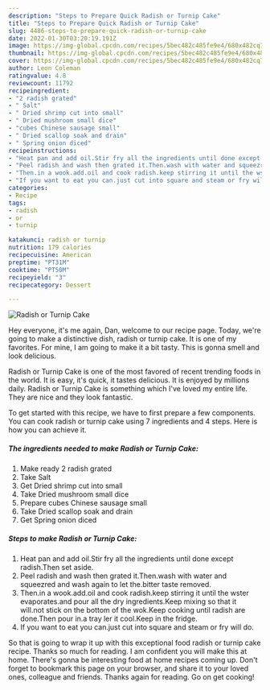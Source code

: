 ```yaml
---
description: "Steps to Prepare Quick Radish or Turnip Cake"
title: "Steps to Prepare Quick Radish or Turnip Cake"
slug: 4486-steps-to-prepare-quick-radish-or-turnip-cake
date: 2022-01-30T03:20:19.191Z
image: https://img-global.cpcdn.com/recipes/5bec482c485fe9e4/680x482cq70/radish-or-turnip-cake-recipe-main-photo.jpg
thumbnail: https://img-global.cpcdn.com/recipes/5bec482c485fe9e4/680x482cq70/radish-or-turnip-cake-recipe-main-photo.jpg
cover: https://img-global.cpcdn.com/recipes/5bec482c485fe9e4/680x482cq70/radish-or-turnip-cake-recipe-main-photo.jpg
author: Leon Coleman
ratingvalue: 4.8
reviewcount: 11792
recipeingredient:
- "2 radish grated"
- " Salt"
- " Dried shrimp cut into small"
- " Dried mushroom small dice"
- "cubes Chinese sausage small"
- " Dried scallop soak and drain"
- " Spring onion diced"
recipeinstructions:
- "Heat pan and add oil.Stir fry all the ingredients until done except radish.Then set aside."
- "Peel radish and wash then grated it.Then.wash with water and squeezred and wash again to let the.bitter taste removed."
- "Then.in a wook.add.oil and cook radish.keep stirring it until the wster evaporates.and pour all the dry ingredients.Keep mixing so that it will.not stick on the bottom of the wok.Keep cooking until radish are done.Then pour in.a tray ler it cool.Keep in the fridge."
- "If you want to eat you can.just cut into square and steam or fry will do."
categories:
- Recipe
tags:
- radish
- or
- turnip

katakunci: radish or turnip 
nutrition: 179 calories
recipecuisine: American
preptime: "PT31M"
cooktime: "PT50M"
recipeyield: "3"
recipecategory: Dessert

---
```



![Radish or Turnip Cake](https://img-global.cpcdn.com/recipes/5bec482c485fe9e4/680x482cq70/radish-or-turnip-cake-recipe-main-photo.jpg)

Hey everyone, it's me again, Dan, welcome to our recipe page. Today, we're going to make a distinctive dish, radish or turnip cake. It is one of my favorites. For mine, I am going to make it a bit tasty. This is gonna smell and look delicious.

Radish or Turnip Cake is one of the most favored of recent trending foods in the world. It is easy, it's quick, it tastes delicious. It is enjoyed by millions daily. Radish or Turnip Cake is something which I've loved my entire life. They are nice and they look fantastic.




To get started with this recipe, we have to first prepare a few components. You can cook radish or turnip cake using 7 ingredients and 4 steps. Here is how you can achieve it.

<!--inarticleads1-->

##### The ingredients needed to make Radish or Turnip Cake:

1. Make ready 2 radish grated
1. Take  Salt
1. Get  Dried shrimp cut into small
1. Take  Dried mushroom small dice
1. Prepare cubes Chinese sausage small
1. Take  Dried scallop soak and drain
1. Get  Spring onion diced




<!--inarticleads2-->

##### Steps to make Radish or Turnip Cake:

1. Heat pan and add oil.Stir fry all the ingredients until done except radish.Then set aside.
1. Peel radish and wash then grated it.Then.wash with water and squeezred and wash again to let the.bitter taste removed.
1. Then.in a wook.add.oil and cook radish.keep stirring it until the wster evaporates.and pour all the dry ingredients.Keep mixing so that it will.not stick on the bottom of the wok.Keep cooking until radish are done.Then pour in.a tray ler it cool.Keep in the fridge.
1. If you want to eat you can.just cut into square and steam or fry will do.




So that is going to wrap it up with this exceptional food radish or turnip cake recipe. Thanks so much for reading. I am confident you will make this at home. There's gonna be interesting food at home recipes coming up. Don't forget to bookmark this page on your browser, and share it to your loved ones, colleague and friends. Thanks again for reading. Go on get cooking!
